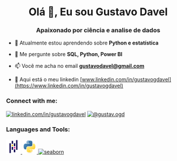 <h1 align="center">Olá 👋, Eu sou Gustavo Davel</h1>
<h3 align="center">Apaixonado por ciência e analise de dados</h3>

- 🌱 Atualmente estou aprendendo sobre **Python e estatística**

- 💬 Me pergunte sobre **SQL, Python, Power BI**

- 📫 Você me acha no email **gustavodavel@gmail.com**

- 📄 Aqui está o meu linkedin [www.linkedin.com/in/gustavogdavel](https://www.linkedin.com/in/gustavogdavel)

<h3 align="left">Connect with me:</h3>
<p align="left">
<a href="[https://linkedin.com/in/linkedin.com/in/gustavogdavel](https://www.linkedin.com/in/gustavogdavel/)" target="blank"><img align="center" src="https://raw.githubusercontent.com/rahuldkjain/github-profile-readme-generator/master/src/images/icons/Social/linked-in-alt.svg" alt="linkedin.com/in/gustavogdavel" height="30" width="40" /></a>
<a href="https://instagram.com/gustav.ogd" target="blank"><img align="center" src="https://raw.githubusercontent.com/rahuldkjain/github-profile-readme-generator/master/src/images/icons/Social/instagram.svg" alt="@gustav.ogd" height="30" width="40" /></a>
</p>

<h3 align="left">Languages and Tools:</h3>
<p align="left"> <a href="https://pandas.pydata.org/" target="_blank" rel="noreferrer"> <img src="https://raw.githubusercontent.com/devicons/devicon/2ae2a900d2f041da66e950e4d48052658d850630/icons/pandas/pandas-original.svg" alt="pandas" width="40" height="40"/> </a> <a href="https://www.python.org" target="_blank" rel="noreferrer"> <img src="https://raw.githubusercontent.com/devicons/devicon/master/icons/python/python-original.svg" alt="python" width="40" height="40"/> </a> <a href="https://seaborn.pydata.org/" target="_blank" rel="noreferrer"> <img src="https://seaborn.pydata.org/_images/logo-mark-lightbg.svg" alt="seaborn" width="40" height="40"/> </a> </p>
